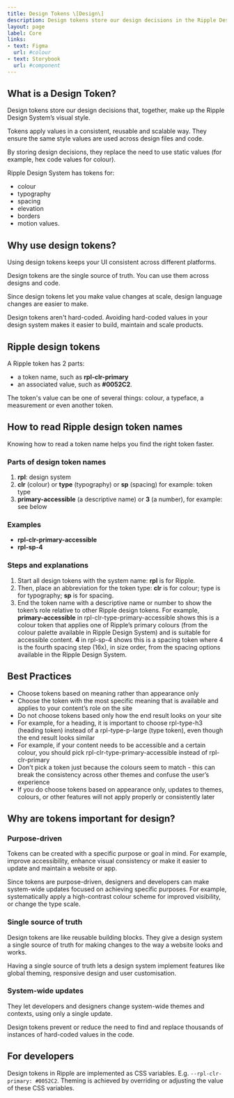 ```yaml
---
title: Design Tokens \[Design\]
description: Design tokens store our design decisions in the Ripple Design System. They are the single source of truth.
layout: page
label: Core
links:
- text: Figma
  url: #colour
- text: Storybook
  url: #component
---
```


## What is a Design Token?

Design tokens store our design decisions that, together, make up the Ripple Design System’s visual style.

Tokens apply values in a consistent, reusable and scalable way. They ensure the same style values are used across design files and code.

By storing design decisions, they replace the need to use static values (for example, hex code values for colour).

Ripple Design System has tokens for:

- colour
- typography
- spacing
- elevation
- borders
- motion values.

## Why use design tokens?

Using design tokens keeps your UI consistent across different platforms.

Design tokens are the single source of truth. You can use them across designs and code. 

Since design tokens let you make value changes at scale, design language changes are easier to make.

Design tokens aren't hard-coded. Avoiding hard-coded values in your design system makes it easier to build, maintain and scale products.

## Ripple design tokens

A Ripple token has 2 parts:

- a token name, such as **rpl-clr-primary**
- an associated value, such as **#0052C2**.

The token's value can be one of several things: colour, a typeface, a measurement or even another token. 

## How to read Ripple design token names

Knowing how to read a token name helps you find the right token faster.

### Parts of design token names

1. **rpl**: design system
2. **clr** (colour) or **type** (typography) or **sp** (spacing) for example: token type
3. **primary-accessible** (a descriptive name) or **3** (a number), for example: see below

### Examples

- **rpl-clr-primary-accessible**
- **rpl-sp-4**

### Steps and explanations

1. Start all design tokens with the system name: **rpl** is for Ripple.
2. Then, place an abbreviation for the token type: **clr** is for colour; type is for typography; **sp** is for spacing.
3. End the token name with a descriptive name or number to show the token’s role relative to other Ripple design tokens. For example, **primary-accessible** in rpl-clr-type-primary-accessible shows this is a colour token that applies one of Ripple’s primary colours (from the colour palette available in Ripple Design System) and is suitable for accessible content. **4** in rpl-sp-4 shows this is a spacing token where 4 is the fourth spacing step (16x), in size order, from the spacing options available in the Ripple Design System.

## Best Practices

- Choose tokens based on meaning rather than appearance only
- Choose the token with the most specific meaning that is available and applies to your content’s role on the site
- Do not choose tokens based only how the end result looks on your site
- For example, for a heading, it is important to choose rpl-type-h3 (heading token) instead of a rpl-type-p-large (type token), even though the end result looks similar
- For example, if your content needs to be accessible and a certain colour, you should pick rpl-clr-type-primary-accessible instead of rpl-clr-primary
- Don't pick a token just because the colours seem to match - this can break the consistency across other themes and confuse the user’s experience
- If you do choose tokens based on appearance only, updates to themes, colours, or other features will not apply properly or consistently later

## Why are tokens important for design?

### Purpose-driven

Tokens can be created with a specific purpose or goal in mind. For example, improve accessibility, enhance visual consistency or make it easier to update and maintain a website or app.

Since tokens are purpose-driven, designers and developers can make system-wide updates focused on achieving specific purposes. For example, systematically apply a high-contrast colour scheme for improved visibility, or change the type scale.

### Single source of truth

Design tokens are like reusable building blocks. They give a design system a single source of truth for making changes to the way a website looks and works.

Having a single source of truth lets a design system implement features like global theming, responsive design and user customisation.

### System-wide updates

They let developers and designers change system-wide themes and contexts, using only a single update.

Design tokens prevent or reduce the need to find and replace thousands of instances of hard-coded values in the code.

## For developers

Design tokens in Ripple are implemented as CSS variables. E.g. `--rpl-clr-primary: #0052C2`. Theming is achieved by overriding or adjusting the value of these CSS variables.
